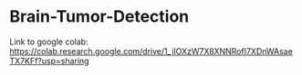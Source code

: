 # Brain-Tumor-Detection
 Link to google colab: https://colab.research.google.com/drive/1_jlOXzW7X8XNNRofI7XDnWAsaeTX7KFf?usp=sharing
